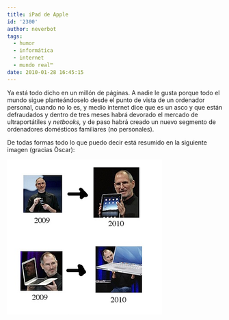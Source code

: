 ```yaml
---
title: iPad de Apple
id: '2300'
author: neverbot
tags:
  - humor
  - informática
  - internet
  - mundo real™
date: 2010-01-28 16:45:15
---
```


Ya está todo dicho en un millón de páginas. A nadie le gusta porque todo el mundo sigue planteándoselo desde el punto de vista de un ordenador personal, cuando no lo es, y medio internet dice que es un asco y que están defraudados y dentro de tres meses habrá devorado el mercado de ultraportátiles y _netbooks,_ y de paso habrá creado un nuevo segmento de ordenadores domésticos familiares (no personales).

De todas formas todo lo que puedo decir está resumido en la siguiente imagen (gracias Òscar):

![201001281643.jpg](./ipad-de-apple/201001281643.jpg)